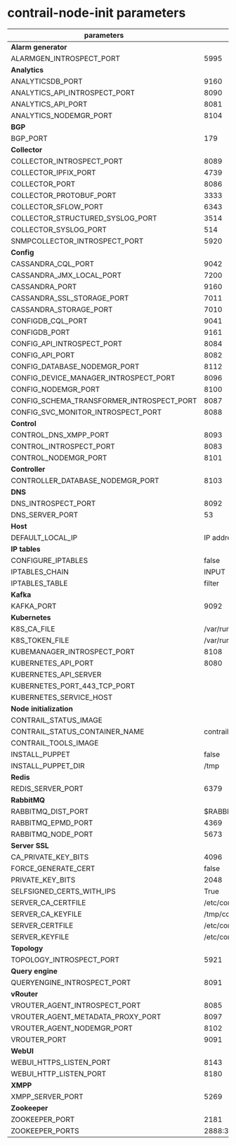 # contrail-node-init parameters

| parameters                                | default                                              |
| ----------------------------------------- | ---------------------------------------------------- |
| **Alarm generator**                       |                                                      |
| ALARMGEN_INTROSPECT_PORT                  | 5995                                                 |
| **Analytics**                             |                                                      |
| ANALYTICSDB_PORT                          | 9160                                                 |
| ANALYTICS_API_INTROSPECT_PORT             | 8090                                                 |
| ANALYTICS_API_PORT                        | 8081                                                 |
| ANALYTICS_NODEMGR_PORT                    | 8104                                                 |
| **BGP**                                   |                                                      |
| BGP_PORT                                  | 179                                                  |
| **Collector**                             |                                                      |
| COLLECTOR_INTROSPECT_PORT                 | 8089                                                 |
| COLLECTOR_IPFIX_PORT                      | 4739                                                 |
| COLLECTOR_PORT                            | 8086                                                 |
| COLLECTOR_PROTOBUF_PORT                   | 3333                                                 |
| COLLECTOR_SFLOW_PORT                      | 6343                                                 |
| COLLECTOR_STRUCTURED_SYSLOG_PORT          | 3514                                                 |
| COLLECTOR_SYSLOG_PORT                     | 514                                                  |
| SNMPCOLLECTOR_INTROSPECT_PORT             | 5920                                                 |
| **Config**                                |                                                      |
| CASSANDRA_CQL_PORT                        | 9042                                                 |
| CASSANDRA_JMX_LOCAL_PORT                  | 7200                                                 |
| CASSANDRA_PORT                            | 9160                                                 |
| CASSANDRA_SSL_STORAGE_PORT                | 7011                                                 |
| CASSANDRA_STORAGE_PORT                    | 7010                                                 |
| CONFIGDB_CQL_PORT                         | 9041                                                 |
| CONFIGDB_PORT                             | 9161                                                 |
| CONFIG_API_INTROSPECT_PORT                | 8084                                                 |
| CONFIG_API_PORT                           | 8082                                                 |
| CONFIG_DATABASE_NODEMGR_PORT              | 8112                                                 |
| CONFIG_DEVICE_MANAGER_INTROSPECT_PORT     | 8096                                                 |
| CONFIG_NODEMGR_PORT                       | 8100                                                 |
| CONFIG_SCHEMA_TRANSFORMER_INTROSPECT_PORT | 8087                                                 |
| CONFIG_SVC_MONITOR_INTROSPECT_PORT        | 8088                                                 |
| **Control**                               |                                                      |
| CONTROL_DNS_XMPP_PORT                     | 8093                                                 |
| CONTROL_INTROSPECT_PORT                   | 8083                                                 |
| CONTROL_NODEMGR_PORT                      | 8101                                                 |
| **Controller**                            |                                                      |
| CONTROLLER_DATABASE_NODEMGR_PORT          | 8103                                                 |
| **DNS**                                   |                                                      |
| DNS_INTROSPECT_PORT                       | 8092                                                 |
| DNS_SERVER_PORT                           | 53                                                   |
| **Host**                                  |                                                      |
| DEFAULT_LOCAL_IP                          | IP address of the NIC performs default routing       |
| **IP tables**                             |                                                      |
| CONFIGURE_IPTABLES                        | false                                                |
| IPTABLES_CHAIN                            | INPUT                                                |
| IPTABLES_TABLE                            | filter                                               |
| **Kafka**                                 |                                                      |
| KAFKA_PORT                                | 9092                                                 |
| **Kubernetes**                            |                                                      |
| K8S_CA_FILE                               | /var/run/secrets/kubernetes.io/serviceaccount/ca.crt |
| K8S_TOKEN_FILE                            | /var/run/secrets/kubernetes.io/serviceaccount/token  |
| KUBEMANAGER_INTROSPECT_PORT               | 8108                                                 |
| KUBERNETES_API_PORT                       | 8080                                                 |
| KUBERNETES_API_SERVER                     |                                                      |
| KUBERNETES_PORT_443_TCP_PORT              |                                                      |
| KUBERNETES_SERVICE_HOST                   |                                                      |
| **Node initialization**                   |                                                      |
| CONTRAIL_STATUS_IMAGE                     |                                                      |
| CONTRAIL_STATUS_CONTAINER_NAME            | contrail-status                                      |
| CONTRAIL_TOOLS_IMAGE                      |                                                      |
| INSTALL_PUPPET                            | false                                                |
| INSTALL_PUPPET_DIR                        | /tmp                                                 |
| **Redis**                                 |                                                      |
| REDIS_SERVER_PORT                         | 6379                                                 |
| **RabbitMQ**                              |                                                      |
| RABBITMQ_DIST_PORT                        | $RABBITMQ_NODE_PORT + 20000                          |
| RABBITMQ_EPMD_PORT                        | 4369                                                 |
| RABBITMQ_NODE_PORT                        | 5673                                                 |
| **Server SSL**                            |                                                      |
| CA_PRIVATE_KEY_BITS                       | 4096                                                 |
| FORCE_GENERATE_CERT                       | false                                                |
| PRIVATE_KEY_BITS                          | 2048                                                 |
| SELFSIGNED_CERTS_WITH_IPS                 | True                                                 |
| SERVER_CA_CERTFILE                        | /etc/contrail/ssl/certs/ca-cert.pem                  |
| SERVER_CA_KEYFILE                         | /tmp/contrail_ssl_gen/certs/ca.key.pem               |
| SERVER_CERTFILE                           | /etc/contrail/ssl/certs/server.pem                   |
| SERVER_KEYFILE                            | /etc/contrail/ssl/private/server-privkey.pem         |
| **Topology**                              |                                                      |
| TOPOLOGY_INTROSPECT_PORT                  | 5921                                                 |
| **Query engine**                          |                                                      |
| QUERYENGINE_INTROSPECT_PORT               | 8091                                                 |
| **vRouter**                               |                                                      |
| VROUTER_AGENT_INTROSPECT_PORT             | 8085                                                 |
| VROUTER_AGENT_METADATA_PROXY_PORT         | 8097                                                 |
| VROUTER_AGENT_NODEMGR_PORT                | 8102                                                 |
| VROUTER_PORT                              | 9091                                                 |
| **WebUI**                                 |                                                      |
| WEBUI_HTTPS_LISTEN_PORT                   | 8143                                                 |
| WEBUI_HTTP_LISTEN_PORT                    | 8180                                                 |
| **XMPP**                                  |                                                      |
| XMPP_SERVER_PORT                          | 5269                                                 |
| **Zookeeper**                             |                                                      |
| ZOOKEEPER_PORT                            | 2181                                                 |
| ZOOKEEPER_PORTS                           | 2888:3888                                            |
